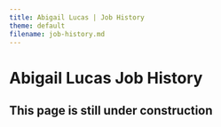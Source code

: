 ```yaml
---
title: Abigail Lucas | Job History
theme: default
filename: job-history.md
--- 
```


# Abigail Lucas Job History

## This page is still under construction
